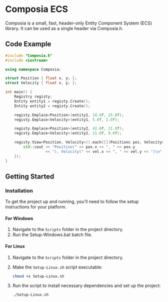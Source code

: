 # Composia ECS

Composia is a small, fast, header-only Entity Component System (ECS) library.
It can be used as a single header via Composia.h. 

## Code Example
```cpp
#include "Composia.h"
#include <iostream>

using namespace Composia;

struct Position { float x, y; };
struct Velocity { float x, y; };

int main() {
    Registry registy;
    Entity entity1 = registy.Create();
    Entity entity2 = registy.Create();

    registy.Emplace<Position>(entity1, 10.0f, 25.0f);
    registy.Emplace<Velocity>(entity1, 5.0f, 2.0f);

    registy.Emplace<Position>(entity2, 42.0f, 21.0f);
    registy.Emplace<Velocity>(entity2, 21.0f, 9.0f);

    registy.View<Position, Velocity>().each([](Position& pos, Velocity& vel) {
        std::cout << "Position(" << pos.x << ", " << pos.y
                  << "), Velocity(" << vel.x << ", " << vel.y << ")\n";
    });
}
```
## Getting Started

### Installation

To get the project up and running, you'll need to follow the setup instructions for your platform.

#### For Windows
1. Navigate to the `Scripts` folder in the project directory.
2. Run the Setup-Windows.bat batch file.

#### For Linux

1. Navigate to the `Scripts` folder in the project directory.

2. Make the `Setup-Linux.sh` script executable:
   
   ```bash
   chmod +x Setup-Linux.sh

3. Run the script to install necessary dependencies and set up the project:
   ```bash
   ./Setup-Linux.sh

